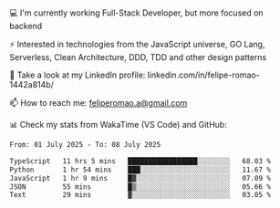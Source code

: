 💻 I'm currently working Full-Stack Developer, but more focused on backend

⚡ Interested in technologies from the JavaScript universe, GO Lang, Serverless, Clean Architecture, DDD, TDD and other design patterns

👥 Take a look at my LinkedIn profile: linkedin.com/in/felipe-romao-1442a814b/

📫 How to reach me: feliperomao.a@gmail.com

📊 Check my stats from WakaTime (VS Code) and GitHub:

<!--START_SECTION:waka-->

```txt
From: 01 July 2025 - To: 08 July 2025

TypeScript   11 hrs 5 mins   █████████████████░░░░░░░░   68.03 %
Python       1 hr 54 mins    ███░░░░░░░░░░░░░░░░░░░░░░   11.67 %
JavaScript   1 hr 9 mins     █▓░░░░░░░░░░░░░░░░░░░░░░░   07.09 %
JSON         55 mins         █▒░░░░░░░░░░░░░░░░░░░░░░░   05.66 %
Text         29 mins         ▓░░░░░░░░░░░░░░░░░░░░░░░░   03.05 %
```

<!--END_SECTION:waka-->
